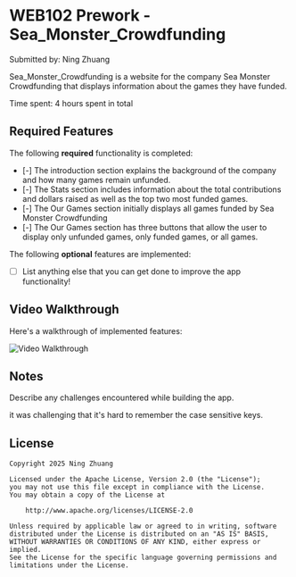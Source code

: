 # WEB102 Prework - Sea_Monster_Crowdfunding

Submitted by: Ning Zhuang

Sea_Monster_Crowdfunding is a website for the company Sea Monster Crowdfunding that displays information about the games they have funded.

Time spent: 4 hours spent in total

## Required Features

The following **required** functionality is completed:

* [-] The introduction section explains the background of the company and how many games remain unfunded.
* [-] The Stats section includes information about the total contributions and dollars raised as well as the top two most funded games.
* [-] The Our Games section initially displays all games funded by Sea Monster Crowdfunding
* [-] The Our Games section has three buttons that allow the user to display only unfunded games, only funded games, or all games.

The following **optional** features are implemented:

* [ ] List anything else that you can get done to improve the app functionality!

## Video Walkthrough

Here's a walkthrough of implemented features:

<img src='video_walkthrough.mov' title='Video Walkthrough' width='' alt='Video Walkthrough' />


## Notes

Describe any challenges encountered while building the app.

it was challenging that it's hard to remember the case sensitive keys.

## License

    Copyright 2025 Ning Zhuang

    Licensed under the Apache License, Version 2.0 (the "License");
    you may not use this file except in compliance with the License.
    You may obtain a copy of the License at

        http://www.apache.org/licenses/LICENSE-2.0

    Unless required by applicable law or agreed to in writing, software
    distributed under the License is distributed on an "AS IS" BASIS,
    WITHOUT WARRANTIES OR CONDITIONS OF ANY KIND, either express or implied.
    See the License for the specific language governing permissions and
    limitations under the License.
